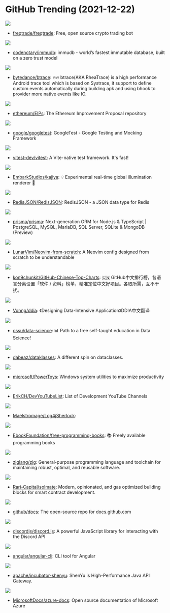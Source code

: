 # GitHub Trending (2021-12-22)

![](https://img.shields.io/badge/Python-New%20138-green?style=flat-square&logo=appveyor)
- [freqtrade/freqtrade](https://github.com/freqtrade/freqtrade): Free, open source crypto trading bot

![](https://img.shields.io/badge/Go-New%20237-green?style=flat-square&logo=appveyor)
- [codenotary/immudb](https://github.com/codenotary/immudb): immudb - world’s fastest immutable database, built on a zero trust model

![](https://img.shields.io/badge/Kotlin-New%2036-green?style=flat-square&logo=appveyor)
- [bytedance/btrace](https://github.com/bytedance/btrace): 🔥🔥 btrace(AKA RheaTrace) is a high performance Android trace tool which is based on Systrace, it support to define custom events automatically during building apk and using bhook to provider more native events like IO.

![](https://img.shields.io/badge/Solidity-New%2069-green?style=flat-square&logo=appveyor)
- [ethereum/EIPs](https://github.com/ethereum/EIPs): The Ethereum Improvement Proposal repository

![](https://img.shields.io/badge/C%2B%2B-New%209-green?style=flat-square&logo=appveyor)
- [google/googletest](https://github.com/google/googletest): GoogleTest - Google Testing and Mocking Framework

![](https://img.shields.io/badge/TypeScript-New%20309-green?style=flat-square&logo=appveyor)
- [vitest-dev/vitest](https://github.com/vitest-dev/vitest): A Vite-native test framework. It's fast!

![](https://img.shields.io/badge/Rust-New%20212-green?style=flat-square&logo=appveyor)
- [EmbarkStudios/kajiya](https://github.com/EmbarkStudios/kajiya): 💡 Experimental real-time global illumination renderer 🦀

![](https://img.shields.io/badge/Rust-New%20159-green?style=flat-square&logo=appveyor)
- [RedisJSON/RedisJSON](https://github.com/RedisJSON/RedisJSON): RedisJSON - a JSON data type for Redis

![](https://img.shields.io/badge/TypeScript-New%2023-green?style=flat-square&logo=appveyor)
- [prisma/prisma](https://github.com/prisma/prisma): Next-generation ORM for Node.js & TypeScript | PostgreSQL, MySQL, MariaDB, SQL Server, SQLite & MongoDB (Preview)

![](https://img.shields.io/badge/Lua-New%2052-green?style=flat-square&logo=appveyor)
- [LunarVim/Neovim-from-scratch](https://github.com/LunarVim/Neovim-from-scratch): A Neovim config designed from scratch to be understandable

![](https://img.shields.io/badge/Java-New%20263-green?style=flat-square&logo=appveyor)
- [kon9chunkit/GitHub-Chinese-Top-Charts](https://github.com/kon9chunkit/GitHub-Chinese-Top-Charts): 🇨🇳 GitHub中文排行榜，各语言分离设置「软件 / 资料」榜单，精准定位中文好项目。各取所需，互不干扰。

![](https://img.shields.io/badge/Python-New%2037-green?style=flat-square&logo=appveyor)
- [Vonng/ddia](https://github.com/Vonng/ddia): 《Designing Data-Intensive Application》DDIA中文翻译

![](https://img.shields.io/badge/none-New%20159-green?style=flat-square&logo=appveyor)
- [ossu/data-science](https://github.com/ossu/data-science): 📊 Path to a free self-taught education in Data Science!

![](https://img.shields.io/badge/Python-New%2079-green?style=flat-square&logo=appveyor)
- [dabeaz/dataklasses](https://github.com/dabeaz/dataklasses): A different spin on dataclasses.

![](https://img.shields.io/badge/C%23-New%2044-green?style=flat-square&logo=appveyor)
- [microsoft/PowerToys](https://github.com/microsoft/PowerToys): Windows system utilities to maximize productivity

![](https://img.shields.io/badge/none-New%2017-green?style=flat-square&logo=appveyor)
- [ErikCH/DevYouTubeList](https://github.com/ErikCH/DevYouTubeList): List of Development YouTube Channels

![](https://img.shields.io/badge/PowerShell-New%2015-green?style=flat-square&logo=appveyor)
- [Maelstromage/Log4jSherlock](https://github.com/Maelstromage/Log4jSherlock): 

![](https://img.shields.io/badge/none-New%20175-green?style=flat-square&logo=appveyor)
- [EbookFoundation/free-programming-books](https://github.com/EbookFoundation/free-programming-books): 📚 Freely available programming books

![](https://img.shields.io/badge/Zig-New%2030-green?style=flat-square&logo=appveyor)
- [ziglang/zig](https://github.com/ziglang/zig): General-purpose programming language and toolchain for maintaining robust, optimal, and reusable software.

![](https://img.shields.io/badge/Solidity-New%2041-green?style=flat-square&logo=appveyor)
- [Rari-Capital/solmate](https://github.com/Rari-Capital/solmate): Modern, opinionated, and gas optimized building blocks for smart contract development.

![](https://img.shields.io/badge/JavaScript-New%2068-green?style=flat-square&logo=appveyor)
- [github/docs](https://github.com/github/docs): The open-source repo for docs.github.com

![](https://img.shields.io/badge/JavaScript-New%2025-green?style=flat-square&logo=appveyor)
- [discordjs/discord.js](https://github.com/discordjs/discord.js): A powerful JavaScript library for interacting with the Discord API

![](https://img.shields.io/badge/TypeScript-New%205-green?style=flat-square&logo=appveyor)
- [angular/angular-cli](https://github.com/angular/angular-cli): CLI tool for Angular

![](https://img.shields.io/badge/Java-New%2049-green?style=flat-square&logo=appveyor)
- [apache/incubator-shenyu](https://github.com/apache/incubator-shenyu): ShenYu is High-Performance Java API Gateway.

![](https://img.shields.io/badge/PowerShell-New%2028-green?style=flat-square&logo=appveyor)
- [MicrosoftDocs/azure-docs](https://github.com/MicrosoftDocs/azure-docs): Open source documentation of Microsoft Azure

